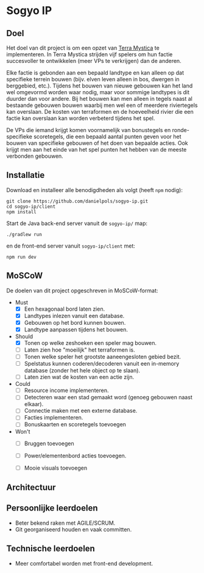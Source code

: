 # Sogyo IP



## Doel
Het doel van dit project is om een opzet van [Terra Mystica](https://boardgamegeek.com/boardgame/120677/terra-mystica) te implementeren. In Terra Mystica strijden vijf spelers om hun factie succesvoller te ontwikkelen (meer VPs te verkrijgen) dan de anderen.

Elke factie is gebonden aan een bepaald landtype en kan alleen op dat specifieke terrein bouwen (bijv. elven leven alleen in bos, dwergen in berggebied, etc.). Tijdens het bouwen van nieuwe gebouwen kan het land wel omgevormd worden waar nodig, maar voor sommige landtypes is dit duurder dan voor andere. Bij het bouwen kan men alleen in tegels naast al bestaande gebouwen bouwen waarbij men wel een of meerdere riviertegels kan overslaan. De kosten van terraformen en de hoeveelheid rivier die een factie kan overslaan kan worden verbeterd tijdens het spel.

De VPs die iemand krijgt komen voornamelijk van bonustegels en ronde-specifieke scoretegels, die een bepaald aantal punten geven voor het bouwen van specifieke gebouwen of het doen van bepaalde acties. Ook krijgt men aan het einde van het spel punten het hebben van de meeste verbonden gebouwen.

## Installatie

Download en installeer alle benodigdheden als volgt (heeft `npm` nodig):
```
git clone https://github.com/danielpols/sogyo-ip.git
cd sogyo-ip/client
npm install
```

Start de Java back-end server vanuit de `sogyo-ip/` map:
```
./gradlew run
```
en de front-end server vanuit `sogyo-ip/client` met:
```
npm run dev
```

## MoSCoW
De doelen van dit project opgeschreven in MoSCoW-format:

- Must
  - [x] Een hexagonaal bord laten zien.
  - [x] Landtypes inlezen vanuit een database.
  - [x] Gebouwen op het bord kunnen bouwen.
  - [x] Landtype aanpassen tijdens het bouwen.
- Should
  - [x] Tonen op welke zeshoeken een speler mag bouwen.
  - [ ] Laten zien hoe "moeilijk" het terraformen is.
  - [ ] Tonen welke speler het grootste aaneengesloten gebied bezit.
  - [ ] Spelstatus kunnen coderen/decoderen vanuit een in-memory database (zonder het hele object op te slaan).
  - [ ] Laten zien wat de kosten van een actie zijn.
- Could
  - [ ] Resource income implementeren.
  - [ ] Detecteren waar een stad gemaakt word (genoeg gebouwen naast elkaar).
  - [ ] Connectie maken met een externe database.
  - [ ] Facties implementeren.
  - [ ] Bonuskaarten en scoretegels toevoegen
- Won't
  - [ ] Bruggen toevoegen
  - [ ] Power/elementenbord acties toevoegen.
  - [ ] Mooie visuals toevoegen


## Architectuur

## Persoonlijke leerdoelen

- Beter bekend raken met AGILE/SCRUM.
- Git georganiseerd houden en vaak committen.

## Technische leerdoelen

- Meer comfortabel worden met front-end development.

